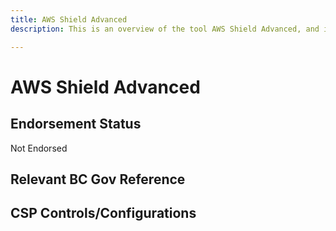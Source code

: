 ```yaml
---
title: AWS Shield Advanced
description: This is an overview of the tool AWS Shield Advanced, and its current status  within BC Gov.

---
```

<!---
Note: this is a generated file.  You should not edit it directly.  Please check https://github.com/bcgov/cloud-pathfinder for details.
-->
# AWS Shield Advanced



## Endorsement Status
Not Endorsed

## Relevant BC Gov Reference


## CSP Controls/Configurations
